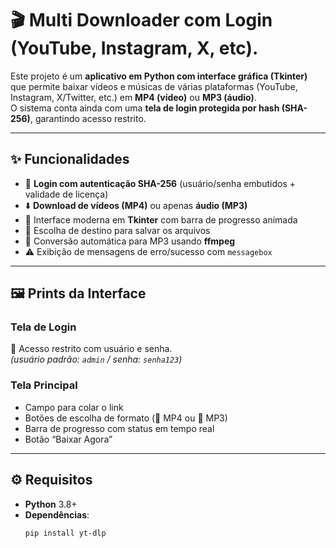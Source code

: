 # 🎬 Multi Downloader com Login (YouTube, Instagram, X, etc).

Este projeto é um **aplicativo em Python com interface gráfica (Tkinter)** que permite baixar vídeos e músicas de várias plataformas (YouTube, Instagram, X/Twitter, etc.) em **MP4 (vídeo)** ou **MP3 (áudio)**.  
O sistema conta ainda com uma **tela de login protegida por hash (SHA-256)**, garantindo acesso restrito.

---

## ✨ Funcionalidades

- 🔐 **Login com autenticação SHA-256** (usuário/senha embutidos + validade de licença)  
- ⬇️ **Download de vídeos (MP4)** ou apenas **áudio (MP3)**  
- 🎨 Interface moderna em **Tkinter** com barra de progresso animada  
- 📂 Escolha de destino para salvar os arquivos  
- 🎵 Conversão automática para MP3 usando **ffmpeg**  
- ⚠️ Exibição de mensagens de erro/sucesso com `messagebox`  

---

## 🖼️ Prints da Interface

### Tela de Login
🔑 Acesso restrito com usuário e senha.  
*(usuário padrão: `admin` / senha: `senha123`)*  

### Tela Principal
- Campo para colar o link  
- Botões de escolha de formato (🎥 MP4 ou 🎵 MP3)  
- Barra de progresso com status em tempo real  
- Botão “Baixar Agora”  

---

## ⚙️ Requisitos

- **Python** 3.8+  
- **Dependências**:
  ```bash
  pip install yt-dlp
